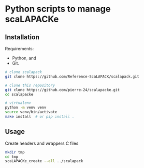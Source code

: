 # Python scripts to manage scaLAPACKe

## Installation

Requirements:

+ Python, and
+ Git.

```bash
# clone scalapack
git clone https://github.com/Reference-ScaLAPACK/scalapack.git

# clone this repository
git clone https://github.com/pierre-24/scalapacke.git
cd scalapacke

# virtualenv
python -m venv venv
source venv/bin/activate
make install  # or pip install .
```

## Usage

Create headers and wrappers C files

```bash
mkdir tmp
cd tmp
scaLAPACKe_create --all ../scalapack
```
